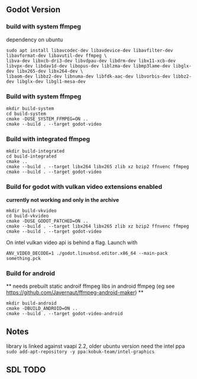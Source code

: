 ## Godot Version

### build with system ffmpeg

dependency on ubuntu

```
sudo apt install libavcodec-dev libavdevice-dev libavfilter-dev libavformat-dev libavutil-dev ffmpeg \
libva-dev libxcb-dri3-dev libvdpau-dev libdrm-dev libx11-xcb-dev libvpx-dev libdav1d-dev libopus-dev liblzma-dev libmp3lame-dev libglx-dev libx265-dev libx264-dev \
libaom-dev libbz2-dev libnuma-dev libfdk-aac-dev libvorbis-dev libbz2-dev libglx-dev libgl1-mesa-dev
```

### Build with system ffmpeg

```
mkdir build-system
cd build-system
cmake -DUSE_SYSTEM_FFMPEG=ON ..
cmake --build . --target godot-video
```

### Build with integrated ffmpeg

```
mkdir build-integrated
cd build-integrated
cmake ..
cmake --build . --target libx264 libx265 zlib xz bzip2 ffnvenc ffmpeg
cmake --build . --target godot-video
```

### Build for godot with vulkan video extensions enabled
**currently not working and only in the archive**
```
mkdir build-vkvideo
cd build-vkvideo
cmake -DUSE_GODOT_PATCHED=ON ..
cmake --build . --target libx264 libx265 zlib xz bzip2 ffnvenc ffmpeg
cmake --build . --target godot-video
```

On intel vulkan video api is behind a flag. Launch with

```
ANV_VIDEO_DECODE=1 ./godot.linuxbsd.editor.x86_64 --main-pack something.pck
```

### Build for android
** needs prebuilt static androif ffmpeg libs in android ffmpeg (eg see https://github.com/Javernaut/ffmpeg-android-maker) **
```
mkdir build-android
cmake -DBUILD_ANDROID=ON ..
cmake --build . --target godot-video-android
```

## Notes

library is linked against vaapi 2.2, older ubuntu version need the intel ppa
```sudo add-apt-repository -y ppa:kobuk-team/intel-graphics```


## SDL TODO

